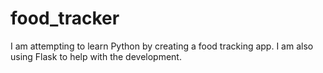 # food_tracker
I am attempting to learn Python by creating a food tracking app. I am also using Flask to help with the development.
